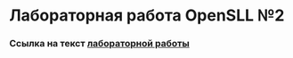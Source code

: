 
# Лабораторная работа OpenSLL №2

### Ссылка на текст [лабораторной работы](static.ntcad.ru/kulikov/lab_2.pdf)


